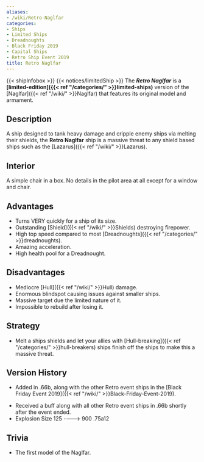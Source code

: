 ```yaml
---
aliases:
- /wiki/Retro-Naglfar
categories:
- Ships
- Limited Ships
- Dreadnoughts
- Black Friday 2019
- Capital Ships
- Retro Ship Event 2019
title: Retro Naglfar
---
```


{{< shipInfobox >}} {{< notices/limitedShip >}} The **_Retro Naglfar_** is a **[limited-edition]({{< ref "/categories/" >}}limited-ships)** version of the [Naglfar]({{< ref "/wiki/" >}}Naglfar) that features its original model and armament.

## Description

A ship designed to tank heavy damage and cripple enemy ships via melting their shields, the **Retro Naglfar** ship is a massive threat to any shield based ships such as the [Lazarus]({{< ref "/wiki/" >}}Lazarus).

## Interior

A simple chair in a box. No details in the pilot area at all except for a window and chair.

## Advantages

- Turns VERY quickly for a ship of its size.
- Outstanding [Shield]({{< ref "/wiki/" >}}Shields) destroying firepower.
- High top speed compared to most [Dreadnoughts]({{< ref "/categories/" >}}dreadnoughts).
- Amazing acceleration.
- High health pool for a Dreadnought.

## Disadvantages

- Mediocre [Hull]({{< ref "/wiki/" >}}Hull) damage.
- Enormous blindspot causing issues against smaller ships.
- Massive target due the limited nature of it.
- Impossible to rebuild after losing it.

## Strategy

- Melt a ships shields and let your allies with [Hull-breaking]({{< ref "/categories/" >}}hull-breakers) ships finish off the ships to make this a massive threat.

## Version History 

- Added in .66b, along with the other Retro event ships in the [Black Friday Event 2019]({{< ref "/wiki/" >}}Black-Friday-Event-2019).

<!-- -->

- Received a buff along with all other Retro event ships in .66b shortly after the event ended.
- Explosion Size 125 ----> 900 .75a12

## Trivia

- The first model of the Naglfar.